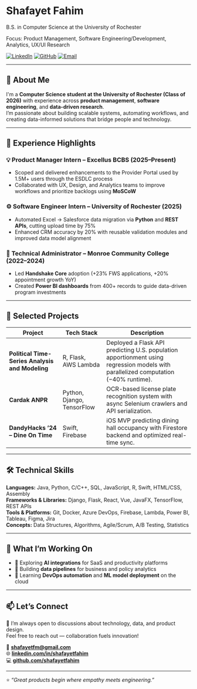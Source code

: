 # Shafayet Fahim  
B.S. in Computer Science at the University of Rochester 

Focus: Product Management, Software Engineering/Development, Analytics, UX/UI Research

[![LinkedIn](https://img.shields.io/badge/LinkedIn-shafayetfahim-blue?style=flat-square&logo=linkedin)](https://linkedin.com/in/shafayetfahim)
[![GitHub](https://img.shields.io/badge/GitHub-shafayetfahim-lightgrey?style=flat-square&logo=github)](https://github.com/shafayetfahim)
[![Email](https://img.shields.io/badge/Email-shafayetfm%40gmail.com-red?style=flat-square&logo=gmail)](mailto:shafayetfm@gmail.com)

---

## 🧠 About Me

I'm a **Computer Science student at the University of Rochester (Class of 2026)** with experience across **product management**, **software engineering**, and **data-driven research**.  
I’m passionate about building scalable systems, automating workflows, and creating data-informed solutions that bridge people and technology.

---

## 💼 Experience Highlights

### 💡 **Product Manager Intern – Excellus BCBS (2025–Present)**
- Scoped and delivered enhancements to the Provider Portal used by 1.5M+ users through the ESDLC process  
- Collaborated with UX, Design, and Analytics teams to improve workflows and prioritize backlogs using **MoSCoW**

### ⚙️ **Software Engineer Intern – University of Rochester (2025)**
- Automated Excel → Salesforce data migration via **Python** and **REST APIs**, cutting upload time by 75%  
- Enhanced CRM accuracy by 20% with reusable validation modules and improved data model alignment

### 🧩 **Technical Administrator – Monroe Community College (2022–2024)**
- Led **Handshake Core** adoption (+23% FWS applications, +20% appointment growth YoY)  
- Created **Power BI dashboards** from 400+ records to guide data-driven program investments

---

## 🚀 Selected Projects

| Project | Tech Stack | Description |
|----------|-------------|-------------|
| **Political Time-Series Analysis and Modeling** | R, Flask, AWS Lambda | Deployed a Flask API predicting U.S. population apportionment using regression models with parallelized computation (−40% runtime). |
| **Cardak ANPR** | Python, Django, TensorFlow | OCR-based license plate recognition system with async Selenium crawlers and API serialization. |
| **DandyHacks ’24 – Dine On Time** | Swift, Firebase | iOS MVP predicting dining hall occupancy with Firestore backend and optimized real-time sync. |

---

## 🛠️ Technical Skills

**Languages:** Java, Python, C/C++, SQL, JavaScript, R, Swift, HTML/CSS, Assembly  
**Frameworks & Libraries:** Django, Flask, React, Vue, JavaFX, TensorFlow, REST APIs  
**Tools & Platforms:** Git, Docker, Azure DevOps, Firebase, Lambda, Power BI, Tableau, Figma, Jira  
**Concepts:** Data Structures, Algorithms, Agile/Scrum, A/B Testing, Statistics

---

## 🧭 What I’m Working On

- 🔹 Exploring **AI integrations** for SaaS and productivity platforms  
- 🔹 Building **data pipelines** for business and policy analytics  
- 🔹 Learning **DevOps automation** and **ML model deployment** on the cloud

---

## 📫 Let’s Connect

💬 I’m always open to discussions about technology, data, and product design.  
Feel free to reach out — collaboration fuels innovation!  

📧 **[shafayetfm@gmail.com](mailto:shafayetfm@gmail.com)**  
🌐 **[linkedin.com/in/shafayetfahim](https://linkedin.com/in/shafayetfahim)**  
💻 **[github.com/shafayetfahim](https://github.com/shafayetfahim)**

---

⭐ *“Great products begin where empathy meets engineering.”*
